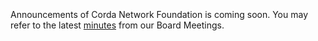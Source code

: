 <br>
<br>
<br>
<br>
<br>



Announcements of Corda Network Foundation is coming soon. You may refer to the latest [minutes](/minutes/index) from our Board Meetings.   
